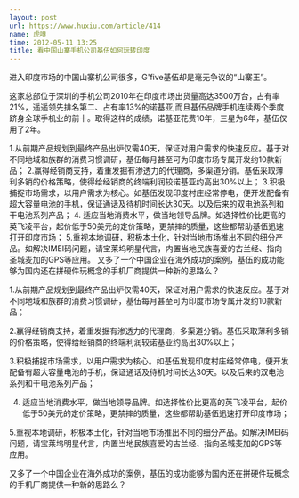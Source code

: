 ```yaml
---
layout: post
url: https://www.huxiu.com/article/414
name: 虎嗅
time: 2012-05-11 13:25
title: 看中国山寨手机公司基伍如何玩转印度
---
```

进入印度市场的中国山寨机公司很多，G'five基伍却是毫无争议的“山寨王”。

这家总部位于深圳的手机公司2010年在印度市场出货量高达3500万台，占有率21%，遥遥领先排名第二、占有率13%的诺基亚,而且基伍品牌手机连续两个季度跻身全球手机业的前十。取得这样的成绩，诺基亚花费10年，三星为6年，基伍仅用了2年。

1.从前期产品规划到最终产品出炉仅需40天，保证对用户需求的快速反应。基于对不同地域和族群的消费习惯调研，基伍每月甚至可为印度市场专属开发约10款新品； 2.赢得经销商支持，着重发掘有渗透力的代理商，多渠道分销。基伍采取薄利多销的价格策略，使得给经销商的终端利润较诺基亚约高出30%以上； 3.积极捕捉市场需求，以用户需求为核心。如基伍发现印度村庄经常停电，便开发配备有超大容量电池的手机，保证通话及待机时间长达30天。以及后来的双电池系列和干电池系列产品； 4. 适应当地消费水平，做当地领导品牌。如选择性价比更高的英飞凌平台，起价低于50美元的定价策略，更禁摔的质量，这些都帮助基伍迅速打开印度市场； 5.重视本地调研，积极本土化，针对当地市场推出不同的细分产品。如解决IMEI码问题，请宝莱坞明星代言，内置当地民族喜爱的古兰经、指向圣城麦加的GPS等应用。 又多了一个中国企业在海外成功的案例，基伍的成功能够为国内还在拼硬件玩概念的手机厂商提供一种新的思路么？

1.从前期产品规划到最终产品出炉仅需40天，保证对用户需求的快速反应。基于对不同地域和族群的消费习惯调研，基伍每月甚至可为印度市场专属开发约10款新品；

2.赢得经销商支持，着重发掘有渗透力的代理商，多渠道分销。基伍采取薄利多销的价格策略，使得给经销商的终端利润较诺基亚约高出30%以上；

3.积极捕捉市场需求，以用户需求为核心。如基伍发现印度村庄经常停电，便开发配备有超大容量电池的手机，保证通话及待机时间长达30天。以及后来的双电池系列和干电池系列产品；

4. 适应当地消费水平，做当地领导品牌。如选择性价比更高的英飞凌平台，起价低于50美元的定价策略，更禁摔的质量，这些都帮助基伍迅速打开印度市场；

5.重视本地调研，积极本土化，针对当地市场推出不同的细分产品。如解决IMEI码问题，请宝莱坞明星代言，内置当地民族喜爱的古兰经、指向圣城麦加的GPS等应用。

又多了一个中国企业在海外成功的案例，基伍的成功能够为国内还在拼硬件玩概念的手机厂商提供一种新的思路么？

